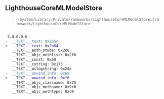 ## LighthouseCoreMLModelStore

> `/System/Library/PrivateFrameworks/LighthouseCoreMLModelStore.framework/LighthouseCoreMLModelStore`

```diff

 3.0.0.0.0
-  __TEXT.__text: 0x2b6c
+  __TEXT.__text: 0x2b64
   __TEXT.__auth_stubs: 0x2c0
   __TEXT.__objc_methlist: 0x2f0
   __TEXT.__const: 0x68
   __TEXT.__cstring: 0x173
   __TEXT.__oslogstring: 0x24a
-  __TEXT.__unwind_info: 0xe8
+  __TEXT.__unwind_info: 0xf0
   __TEXT.__objc_classname: 0x75
   __TEXT.__objc_methname: 0x9cb
   __TEXT.__objc_methtype: 0xd9

```
